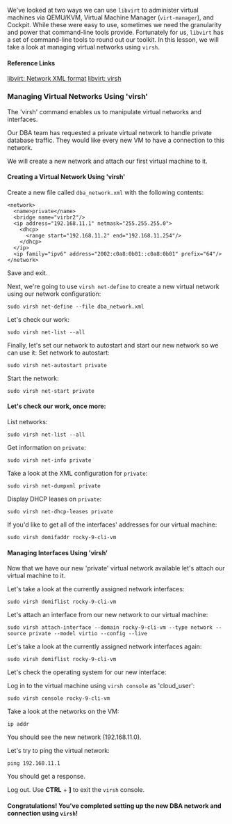 We've looked at two ways we can use `libvirt` to administer virtual machines via QEMU/KVM, Virtual Machine Manager (`virt-manager`), and Cockpit.  While these were easy to use, sometimes we need the granularity and power that command-line tools provide.  Fortunately for us, `libvirt` has a set of command-line tools to round out our toolkit.  In this lesson, we will take a look at managing virtual networks using `virsh`.

#### Reference Links

[libvirt: Network XML format](https://libvirt.org/formatnetwork.html)
[libvirt: virsh](https://libvirt.org/manpages/virsh.html#synopsis)

### Managing Virtual Networks Using 'virsh'

The 'virsh' command enables us to manipulate virtual networks and interfaces.

Our DBA team has requested a private virtual network to handle private database traffic.  They would like every new VM to have a connection to this network.

We will create a new network and attach our first virtual machine to it.

#### Creating a Virtual Network Using 'virsh'

Create a new file called `dba_network.xml` with the following contents:
```
<network>
  <name>private</name>
  <bridge name="virbr2"/>
  <ip address="192.168.11.1" netmask="255.255.255.0">
    <dhcp>
      <range start="192.168.11.2" end="192.168.11.254"/>
    </dhcp>
  </ip>
  <ip family="ipv6" address="2002:c0a8:0b01::c0a8:0b01" prefix="64"/>
</network>
```
Save and exit.

Next, we're going to use `virsh net-define` to create a new virtual network using our network configuration:
```
sudo virsh net-define --file dba_network.xml
```
Let's check our work:
```
sudo virsh net-list --all
```
Finally, let's set our network to autostart and start our new network so we can use it:
Set network to autostart:
```
sudo virsh net-autostart private
```
Start the network:
```
sudo virsh net-start private
```
#### Let's check our work, once more:

List networks:
```
sudo virsh net-list --all
```
Get information on `private`:
```
sudo virsh net-info private
```
Take a look at the XML configuration for `private`:
```
sudo virsh net-dumpxml private
```
Display DHCP leases on `private`:
```
sudo virsh net-dhcp-leases private
```
If you'd like to get all of the interfaces' addresses for our virtual machine:
```
sudo virsh domifaddr rocky-9-cli-vm
```

#### Managing Interfaces Using 'virsh'

Now that we have our new 'private' virtual network available let's attach our virtual machine to it.

Let's take a look at the currently assigned network interfaces:
```
sudo virsh domiflist rocky-9-cli-vm
```
Let's attach an interface from our new network to our virtual machine:
```
sudo virsh attach-interface --domain rocky-9-cli-vm --type network --source private --model virtio --config --live
```
Let's take a look at the currently assigned network interfaces again:
```
sudo virsh domiflist rocky-9-cli-vm
```
Let's check the operating system for our new interface:

Log in to the virtual machine using `virsh console` as 'cloud_user':
```
sudo virsh console rocky-9-cli-vm
```
Take a look at the networks on the VM:
```
ip addr
```
You should see the new network (192.168.11.0).

Let's try to ping the virtual network:
```
ping 192.168.11.1
```
You should get a response.

Log out.  Use **CTRL** + **]** to exit the `virsh` console.

#### Congratulations!  You've completed setting up the new DBA network and connection using `virsh`!